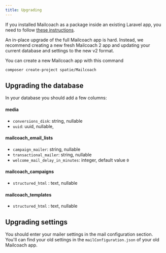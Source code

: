 ```yaml
---
title: Upgrading
---
```


If you installed Mailcoach as a package inside an existing Laravel app, you need to follow [these instructions](https://mailcoach.app/docs/v2/package/general/upgrading).

An in-place upgrade of the full Mailcoach app is hard. Instead, we recommend creating a new fresh Mailcoach 2 app and updating your current database and settings to the new v2 format.

You can create a new Mailcoach app with this command

```bash
composer create-project spatie/Mailcoach
```

## Upgrading the database

In your database you should add a few columns:

#### media

- `conversions_disk`: string, nullable
- `uuid`: uuid, nullable,

#### mailcoach_email_lists

- `campaign_mailer`: string, nullable
- `transactional_mailer`: string, nullable
- `welcome_mail_delay_in_minutes`: integer, default value `0`

#### mailcoach_campaigns

- `structured_html` : text, nullable

#### mailcoach_templates

- `structured_html` : text, nullable

## Upgrading settings

You should enter your mailer settings in the mail configuration section. You'll can find your old settings in the `mailConfiguration.json` of your old Mailcoach app.

